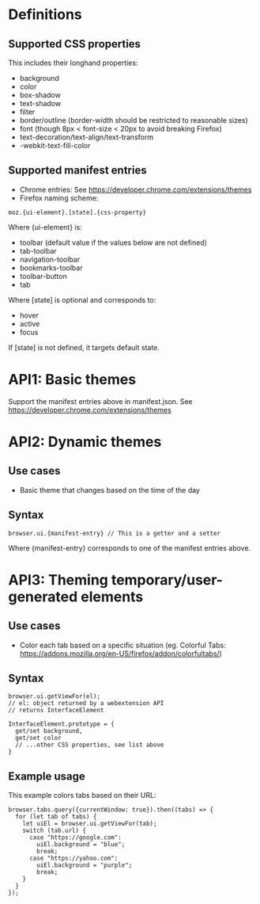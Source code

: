 # Definitions
## Supported CSS properties
This includes their longhand properties:

- background
- color
- box-shadow
- text-shadow
- filter
- border/outline (border-width should be restricted to reasonable sizes)
- font (though 8px < font-size < 20px to avoid breaking Firefox)
- text-decoration/text-align/text-transform
- -webkit-text-fill-color

## Supported manifest entries
- Chrome entries: See https://developer.chrome.com/extensions/themes
- Firefox naming scheme:

```
moz.{ui-element}.[state].{css-property}
```

Where {ui-element} is:
- toolbar (default value if the values below are not defined)
- tab-toolbar
- navigation-toolbar
- bookmarks-toolbar
- toolbar-button
- tab

Where [state] is optional and corresponds to:
- hover
- active
- focus

If [state] is not defined, it targets default state.

# API1: Basic themes
Support the manifest entries above in manifest.json. See https://developer.chrome.com/extensions/themes

# API2: Dynamic themes
## Use cases
- Basic theme that changes based on the time of the day

## Syntax
```
browser.ui.{manifest-entry} // This is a getter and a setter
```

Where {manifest-entry} corresponds to one of the manifest entries above.

# API3: Theming temporary/user-generated elements
## Use cases
- Color each tab based on a specific situation (eg. Colorful Tabs: https://addons.mozilla.org/en-US/firefox/addon/colorfultabs/)

## Syntax
```
browser.ui.getViewFor(el);
// el: object returned by a webextension API
// returns InterfaceElement
```
```
InterfaceElement.prototype = {
  get/set background,
  get/set color
  // ...other CSS properties, see list above
}
```

## Example usage
This example colors tabs based on their URL:

```
browser.tabs.query({currentWindow: true}).then((tabs) => {
  for (let tab of tabs) {
    let uiEl = browser.ui.getViewFor(tab);
    switch (tab.url) {
      case "https://google.com":
        uiEl.background = "blue";
        break;
      case "https://yahoo.com":
        uiEl.background = "purple";
        break;
    }
  }
});
```
